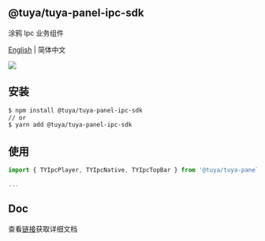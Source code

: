 ## @tuya/tuya-panel-ipc-sdk

涂鸦 Ipc 业务组件

[English](./README.md) | 简体中文

[![](https://img.shields.io/npm/v/@tuya/tuya-panel-ipc-sdk/latest.svg)](https://www.npmjs.com/package/@tuya/tuya-panel-ipc-sdk)

## 安装

```sh
$ npm install @tuya/tuya-panel-ipc-sdk
// or
$ yarn add @tuya/tuya-panel-ipc-sdk
```

## 使用

```js
import { TYIpcPlayer, TYIpcNative, TYIpcTopBar } from '@tuya/tuya-panel-ipc-sdk';

...
```

## Doc

查看[链接](https://developer.tuya.com/cn/docs/iot/panel-development/panel-sdk-development/ipc-sdk/ipc-components?categoryId=827056)获取详细文档
